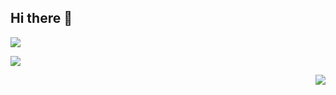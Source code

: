 ## Hi there 👋

<p align="left">
<img src="https://github-readme-stats.vercel.app/api?username=firelike&show_icons=true">
</p>

<p align="left">
<img src="https://github-readme-stats.vercel.app/api/top-langs/?username=firelike">
</p>

<p align="right">
<img src="https://github-readme-streak-stats.herokuapp.com/?user=firelike">
</p>

<!--
**firelike/firelike** is a ✨ _special_ ✨ repository because its `README.md` (this file) appears on your GitHub profile.

Here are some ideas to get you started:

- 🔭 I’m currently working on ...
- 🌱 I’m currently learning ...
- 👯 I’m looking to collaborate on ...
- 🤔 I’m looking for help with ...
- 💬 Ask me about ...
- 📫 How to reach me: ...
- 😄 Pronouns: ...
- ⚡ Fun fact: ...
-->
